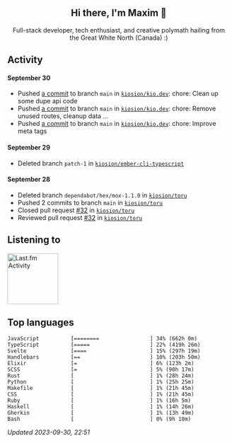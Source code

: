 <!-- deno-fmt-ignore-file -->
<div align="center">
  <h2>Hi there, I'm Maxim 👋</h2>
  <p>Full-stack developer, tech enthusiast, and creative polymath hailing from the Great White North (Canada) :)</p>
</div>


## Activity


#### September 30
* Pushed [a commit](https://github.com/kiosion/kio.dev/commit/5ec18cd7e51aad560022d097c183615bdd748f2c) to branch `main` in [`kiosion/kio.dev`](https://github.com/kiosion/kio.dev): chore: Clean up some dupe api code
* Pushed [a commit](https://github.com/kiosion/kio.dev/commit/3db36a7caf1c60077b0c0d327ed983fe6c654e68) to branch `main` in [`kiosion/kio.dev`](https://github.com/kiosion/kio.dev): chore: Remove unused routes, cleanup data ...
* Pushed [a commit](https://github.com/kiosion/kio.dev/commit/8fa2ce77f87c603ed7c8f93b680856868700e573) to branch `main` in [`kiosion/kio.dev`](https://github.com/kiosion/kio.dev): chore: Improve meta tags

#### September 29
* Deleted branch `patch-1` in [`kiosion/ember-cli-typescript`](https://github.com/kiosion/ember\-cli\-typescript)

#### September 28
* Deleted branch `dependabot/hex/mox-1.1.0` in [`kiosion/toru`](https://github.com/kiosion/toru)
* Pushed 2 commits to branch `main` in [`kiosion/toru`](https://github.com/kiosion/toru)
* Closed pull request [#32](https://github.com/kiosion/toru/pull/32) in [`kiosion/toru`](https://github.com/kiosion/toru)
* Reviewed pull request [#32](https://github.com/kiosion/toru/pull/32) in [`kiosion/toru`](https://github.com/kiosion/toru)


## Listening to

<a href="https://github.com/kiosion/toru"><picture>
  <source media="(prefers-color-scheme: dark)" srcset="https://toru.kio.dev/api/v1/kiosion?blur&border_width=0&border_radius=38&theme=nord">
  <source media="(prefers-color-scheme: light)" srcset="https://toru.kio.dev/api/v1/kiosion?blur&border_width=0&border_radius=38&theme=light">
  <img alt="Last.fm Activity" src="https://toru.kio.dev/api/v1/kiosion?blur&border_width=0&border_radius=38" height="115" />
</picture></a>


## Top languages

```
JavaScript          [========                ] 34% (662h 0m)
TypeScript          [=====                   ] 22% (419h 26m)
Svelte              [====                    ] 15% (297h 19m)
Handlebars          [==                      ] 10% (203h 50m)
Elixir              [=                       ] 6% (123h 2m)
SCSS                [=                       ] 5% (90h 17m)
Rust                [                        ] 1% (28h 24m)
Python              [                        ] 1% (25h 25m)
Makefile            [                        ] 1% (21h 45m)
CSS                 [                        ] 1% (21h 45m)
Ruby                [                        ] 1% (16h 5m)
Haskell             [                        ] 1% (14h 26m)
Gherkin             [                        ] 1% (13h 49m)
Bash                [                        ] 0% (9h 10m)
```

_Updated 2023-09-30, 22:51_
